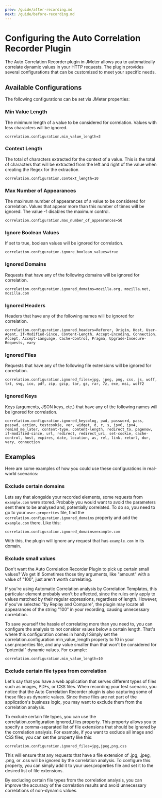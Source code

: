 ```yaml
---
prev: /guide/after-recording.md
next: /guide/before-recording.md
---
```


# Configuring the Auto Correlation Recorder Plugin

The Auto Correlation Recorder plugin in JMeter allows you to automatically correlate dynamic values in your
HTTP requests. The plugin provides several configurations that can be customized to meet your specific needs.

## Available Configurations

The following configurations can be set via JMeter properties:

### Min Value Length

The minimum length of a value to be considered for correlation. Values with less characters will be ignored.

```
correlation.configuration.min_value_length=3
```

### Context Length

The total of characters extracted for the context of a value. This is the total of characters that will be extracted from the left and right of the value when creating the Regex for the extraction.

```
correlation.configuration.context_length=10
```

### Max Number of Appearances

The maximum number of appearances of a value to be considered for correlation. Values that appear more than this number of times will be ignored. The value -1 disables the maximum control.

```
correlation.configuration.max_number_of_appearances=50
```

### Ignore Boolean Values

If set to true, boolean values will be ignored for correlation.

```
correlation.configuration.ignore_boolean_values=true
```

### Ignored Domains

Requests that have any of the following domains will be ignored for correlation.

```
correlation.configuration.ignored_domains=mozilla.org, mozilla.net, mozilla.com
```

### Ignored Headers

Headers that have any of the following names will be ignored for correlation.

```
correlation.configuration.ignored_headers=Referer, Origin, Host, User-Agent, If-Modified-Since, Content-Length, Accept-Encoding, Connection, Accept, Accept-Language, Cache-Control, Pragma, Upgrade-Insecure-Requests, vary
```

### Ignored Files

Requests that have any of the following file extensions will be ignored for correlation.

```
correlation.configuration.ignored_files=jpg, jpeg, png, css, js, woff, txt, svg, ico, pdf, zip, gzip, tar, gz, rar, 7z, exe, msi, woff2
```

### Ignored Keys

Keys (arguments, JSON keys, etc.) that have any of the following names will be ignored for correlation.

```
correlation.configuration.ignored_keys=log, pwd, password, pass, passwd, action, testcookie, ver, widget, d, r, s, ipv6, ipv4, remind_me_later, content-type, content-length, redirect_to, pagenow, if-modified-since, url, redirect, redirect_uri, set-cookie, cache-control, host, expires, date, location, as, rel, link, returl, dur, vary, connection
```

## Examples

Here are some examples of how you could use these configurations in real-world scenarios:

### Exclude certain domains

Lets say that alongside your recorded elements, some requests from `example.com` were stored. Probably you would want
to avoid the parameters sent there to be analysed and, potentially correlated. To do so, you need to go to your
`user.properties` file, find the `correlation.configuration.ignored_domains` property and add the `example.com`
there. Like this:

```
correlation.configuration.ignored_domains=example.com
```

With this, the plugin will ignore any request that has `example.com` in its domain.

### Exclude small values

Don't want the Auto Correlation Recorder Plugin to pick up certain small values? We get it! Sometimes those tiny arguments,
like "amount" with a value of "100", just aren't worth correlating.

If you're using Automatic Correlation analysis by Correlation Templates, this particular element probably won't be
affected, since the rules only apply to values matched by their regular expressions, regardless of length. However,
if you've selected "by Replay and Compare", the plugin may locate all appearances of the string "100" in your
recording, causing unnecessary correlation.

To save yourself the hassle of correlating more than you need to, you can configure the analysis to not consider
values below a certain length. That's where this configuration comes in handy! Simply set the
correlation.configuration.min_value_length property to 10 in your user.properties file, and any value smaller than
that won't be considered for "potential" dynamic values. For example:

```
correlation.configuration.min_value_length=10
```

### Exclude certain file types from correlation

Let's say that you have a web application that serves different types of files such as images, PDFs, or CSS files.
When recording your test scenario, you notice that the Auto Correlation Recorder plugin is also capturing some of these
files as dynamic values. Since these files are not part of the application's business logic, you may want to exclude
them from the correlation analysis.

To exclude certain file types, you can use the correlation.configuration.ignored_files property. This property allows
you to specify a comma-separated list of file extensions that should be ignored by the correlation analysis.
For example, if you want to exclude all image and CSS files, you can set the property like this:

```
correlation.configuration.ignored_files=jpg,jpeg,png,css
```

This will ensure that any requests that have a file extension of .jpg, .jpeg, .png, or .css will be ignored by the
correlation analysis. To configure this property, you can simply add it to your user.properties file and set it
to the desired list of file extensions.

By excluding certain file types from the correlation analysis, you can improve the accuracy of the correlation
results and avoid unnecessary correlations of non-dynamic values.
